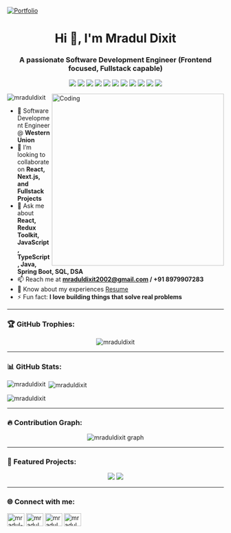 [![Portfolio](https://cdn-icons-png.flaticon.com/512/3135/3135715.png)](https://new-portfolio-pink-delta.vercel.app/)

<h1 align="center">Hi 👋, I'm Mradul Dixit</h1>
<h3 align="center">A passionate Software Development Engineer (Frontend focused, Fullstack capable)</h3>

<p align="center">
  <!-- Tech badges -->
  <img src="https://img.shields.io/badge/JavaScript-F7DF1E?style=for-the-badge&logo=javascript&logoColor=black"/>
  <img src="https://img.shields.io/badge/TypeScript-007ACC?style=for-the-badge&logo=typescript&logoColor=white"/>
  <img src="https://img.shields.io/badge/React-20232A?style=for-the-badge&logo=react&logoColor=61DAFB"/>
  <img src="https://img.shields.io/badge/Next.js-000000?style=for-the-badge&logo=next.js&logoColor=white"/>
  <img src="https://img.shields.io/badge/Redux-764ABC?style=for-the-badge&logo=redux&logoColor=white"/>
  <img src="https://img.shields.io/badge/TailwindCSS-38B2AC?style=for-the-badge&logo=tailwind-css&logoColor=white"/>
  <img src="https://img.shields.io/badge/Java-007396?style=for-the-badge&logo=java&logoColor=white"/>
  <img src="https://img.shields.io/badge/SpringBoot-6DB33F?style=for-the-badge&logo=spring&logoColor=white"/>
  <img src="https://img.shields.io/badge/MySQL-4479A1?style=for-the-badge&logo=mysql&logoColor=white"/>
  <img src="https://img.shields.io/badge/Postman-FF6C37?style=for-the-badge&logo=postman&logoColor=white"/>
  <img src="https://img.shields.io/badge/Git-F05032?style=for-the-badge&logo=git&logoColor=white"/>
</p>

<img align="right" alt="Coding" width="400" src="https://cdn.dribbble.com/users/1059583/screenshots/4171367/media/34e69eb61a7bd8dea1c957a8b82605a7.gif">
<p align="left"> <img src="https://komarev.com/ghpvc/?username=mraduldixit&label=Profile%20views&color=0e75b6&style=flat" alt="mraduldixit" /> </p>

- 🌱 Software Development Engineer @ **Western Union**  
- 👯 I’m looking to collaborate on **React, Next.js, and Fullstack Projects**  
- 💬 Ask me about **React, Redux Toolkit, JavaScript, TypeScript, Java, Spring Boot, SQL, DSA**  
- 📫 Reach me at **mraduldixit2002@gmail.com / +91 8979907283**  
- 📄 Know about my experiences [Resume](https://bit.ly/mradul_software_engineer) 
- ⚡ Fun fact: **I love building things that solve real problems**  

---

<h3 align="left">🏆 GitHub Trophies:</h3>
<p align="center">
  <img src="https://github-profile-trophy.vercel.app/?username=mraduldixit&theme=onedark&no-frame=true&row=1&column=6" alt="mraduldixit" />
</p>

---

<h3 align="left">📊 GitHub Stats:</h3>
<p><img align="left" src="https://github-readme-stats.vercel.app/api/top-langs?username=mraduldixit&show_icons=true&locale=en&layout=compact&theme=tokyonight" alt="mraduldixit" /></p>
<p>&nbsp;<img align="center" src="https://github-readme-stats.vercel.app/api?username=mraduldixit&show_icons=true&locale=en&theme=tokyonight" alt="mraduldixit" /></p>
<p><img align="center" src="https://github-readme-streak-stats.herokuapp.com/?user=mraduldixit&theme=tokyonight" alt="mraduldixit" /></p>

---

<h3 align="left">🔥 Contribution Graph:</h3>
<p align="center">
  <img src="https://github-readme-activity-graph.vercel.app/graph?username=mraduldixit&theme=tokyo-night" alt="mraduldixit graph" />
</p>

---

<h3 align="left">🚀 Featured Projects:</h3>
<p align="center">
  <a href="https://github.com/mraduldixit/your-frontend-project"><img src="https://github-readme-stats.vercel.app/api/pin/?username=mraduldixit&repo=your-frontend-project&theme=tokyonight" /></a>
  <a href="https://github.com/mraduldixit/your-fullstack-project"><img src="https://github-readme-stats.vercel.app/api/pin/?username=mraduldixit&repo=your-fullstack-project&theme=tokyonight" /></a>
</p>

---

<h3 align="left">🌐 Connect with me:</h3>
<p align="left">
<a href="https://linkedin.com/in/mradul-dixit-profile" target="blank"><img align="center" src="https://raw.githubusercontent.com/rahuldkjain/github-profile-readme-generator/master/src/images/icons/Social/linked-in-alt.svg" alt="mradul-dixit-profile" height="30" width="40" /></a>
<a href="https://github.com/mraduldixit" target="blank"><img align="center" src="https://raw.githubusercontent.com/rahuldkjain/github-profile-readme-generator/master/src/images/icons/Social/github.svg" alt="mraduldixit" height="30" width="40" /></a>
<a href="https://leetcode.com/u/mraduldixit/" target="blank"><img align="center" src="https://raw.githubusercontent.com/rahuldkjain/github-profile-readme-generator/master/src/images/icons/Social/leet-code.svg" alt="mraduldixit" height="30" width="40" /></a>
<a href="https://auth.geeksforgeeks.org/user/mradulofficial123" target="blank"><img align="center" src="https://raw.githubusercontent.com/rahuldkjain/github-profile-readme-generator/master/src/images/icons/Social/geeks-for-geeks.svg" alt="mradulofficial123" height="30" width="40" /></a>
</p>
